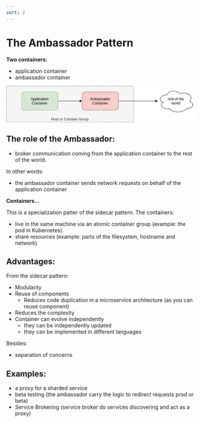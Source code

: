```yaml
---
sort: 2
---
```


#  The Ambassador Pattern

**Two containers:**
- application container
- ambassador container

![sidecar](./images/ambassador.jpg)


## The role of the Ambassador:

- broker communication coming from the application container to the rest of the world.

In other words:
- the ambassador container sends network requests on behalf of the application container


**Containers...**

This is a specialization patter of the sidecar pattern.
The containers:
- live in the same machine via an atomic container group (example: the pod in Kubernetes).
- share resources (example: parts of the filesystem, hostname and network)


## Advantages:

From the sidecar pattern:
- Modularity
- Reuse of components
  - Reduces code duplication in a microservice architecture (as you can reuse component)
- Reduces the complexity
- Container can evolve independently
  - they can be independently updated
  - they can be implemented in different languages

Besides:
- separation of concerns


## Examples:

- a proxy for a sharded service
- beta testing (the ambassador carry the logic to redirect requests prod or beta)
- Service Brokering (service broker do services discovering and act as a proxy)



